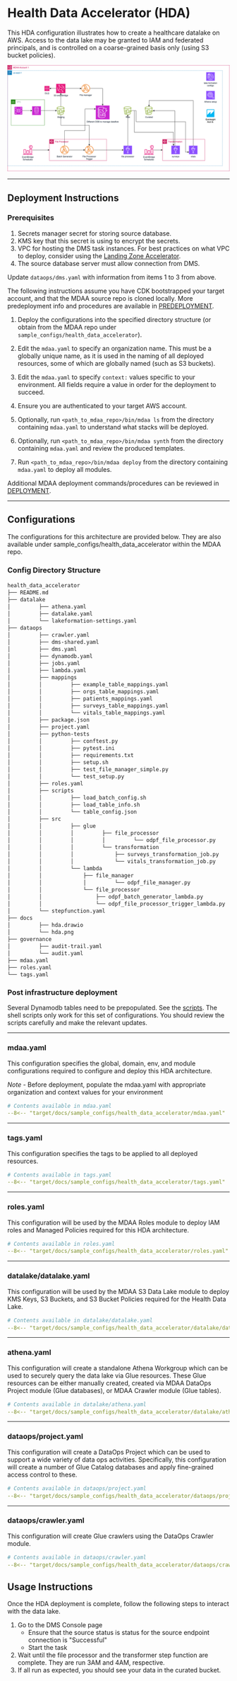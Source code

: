 # Health Data Accelerator (HDA)

This HDA configuration illustrates how to create a healthcare datalake on AWS. Access to the data lake may be granted to IAM and federated principals, and is controlled on a coarse-grained basis only (using S3 bucket policies).

![HDA](docs/hda.png)

***

## Deployment Instructions

### Prerequisites
1. Secrets manager secret for storing source database.
2. KMS key that this secret is using to encrypt the secrets.
3. VPC for hosting the DMS task instances. For best practices on what VPC to deploy, consider using the [Landing Zone Accelerator](https://aws.amazon.com/solutions/implementations/landing-zone-accelerator-on-aws/).
4. The source database server must allow connection from DMS.

Update `dataops/dms.yaml` with information from items 1 to 3 from above. 

The following instructions assume you have CDK bootstrapped your target account, and that the MDAA source repo is cloned locally.
More predeployment info and procedures are available in [PREDEPLOYMENT](../../PREDEPLOYMENT.md).

1. Deploy the configurations into the specified directory structure (or obtain from the MDAA repo under `sample_configs/health_data_accelerator`).

2. Edit the `mdaa.yaml` to specify an organization name. This must be a globally unique name, as it is used in the naming of all deployed resources, some of which are globally named (such as S3 buckets).

3. Edit the `mdaa.yaml` to specify `context:` values specific to your environment. All fields require a value in order for the deployment to succeed.

4. Ensure you are authenticated to your target AWS account.

5. Optionally, run `<path_to_mdaa_repo>/bin/mdaa ls` from the directory containing `mdaa.yaml` to understand what stacks will be deployed.

6. Optionally, run `<path_to_mdaa_repo>/bin/mdaa synth` from the directory containing `mdaa.yaml` and review the produced templates.

7. Run `<path_to_mdaa_repo>/bin/mdaa deploy` from the directory containing `mdaa.yaml` to deploy all modules.

Additional MDAA deployment commands/procedures can be reviewed in [DEPLOYMENT](../../DEPLOYMENT.md).

***

## Configurations

The configurations for this architecture are provided below. They are also available under sample_configs/health_data_accelerator within the MDAA repo.

### Config Directory Structure

```text
health_data_accelerator
├── README.md
├── datalake
│         ├── athena.yaml
│         ├── datalake.yaml
│         └── lakeformation-settings.yaml
├── dataops
│         ├── crawler.yaml
│         ├── dms-shared.yaml
│         ├── dms.yaml
│         ├── dynamodb.yaml
│         ├── jobs.yaml
│         ├── lambda.yaml
│         ├── mappings
│         │         ├── example_table_mappings.yaml
│         │         ├── orgs_table_mappings.yaml
│         │         ├── patients_mappings.yaml
│         │         ├── surveys_table_mappings.yaml
│         │         └── vitals_table_mappings.yaml
│         ├── package.json
│         ├── project.yaml
│         ├── python-tests
│         │         ├── conftest.py
│         │         ├── pytest.ini
│         │         ├── requirements.txt
│         │         ├── setup.sh
│         │         ├── test_file_manager_simple.py
│         │         └── test_setup.py
│         ├── roles.yaml
│         ├── scripts
│         │         ├── load_batch_config.sh
│         │         ├── load_table_info.sh
│         │         └── table_config.json
│         ├── src
│         │         ├── glue
│         │         │         ├── file_processor
│         │         │         │         └── odpf_file_processor.py
│         │         │         └── transformation
│         │         │             ├── surveys_transformation_job.py
│         │         │             └── vitals_transformation_job.py
│         │         └── lambda
│         │             ├── file_manager
│         │             │         └── odpf_file_manager.py
│         │             └── file_processor
│         │                 ├── odpf_batch_generator_lambda.py
│         │                 └── odpf_file_processor_trigger_lambda.py
│         └── stepfunction.yaml
├── docs
│         ├── hda.drawio
│         └── hda.png
├── governance
│         ├── audit-trail.yaml
│         └── audit.yaml
├── mdaa.yaml
├── roles.yaml
└── tags.yaml
```

### Post infrastructure deployment
Several Dynamodb tables need to be prepopulated. See the [scripts](dataops/scripts). The shell scripts only work for this set of configurations. You should review the scripts carefully and make the relevant updates.

***

### mdaa.yaml

This configuration specifies the global, domain, env, and module configurations required to configure and deploy this HDA architecture.

*Note* - Before deployment, populate the mdaa.yaml with appropriate organization and context values for your environment

```yaml
# Contents available in mdaa.yaml
--8<-- "target/docs/sample_configs/health_data_accelerator/mdaa.yaml"
```

***

### tags.yaml

This configuration specifies the tags to be applied to all deployed resources.

```yaml
# Contents available in tags.yaml
--8<-- "target/docs/sample_configs/health_data_accelerator/tags.yaml"
```

***

### roles.yaml

This configuration will be used by the MDAA Roles module to deploy IAM roles and Managed Policies required for this HDA architecture.

```yaml
# Contents available in roles.yaml
--8<-- "target/docs/sample_configs/health_data_accelerator/roles.yaml"
```

***

### datalake/datalake.yaml

This configuration will be used by the MDAA S3 Data Lake module to deploy KMS Keys, S3 Buckets, and S3 Bucket Policies required for the Health Data Lake.

```yaml
# Contents available in datalake/datalake.yaml
--8<-- "target/docs/sample_configs/health_data_accelerator/datalake/datalake.yaml"
```

***

### athena.yaml

This configuration will create a standalone Athena Workgroup which can be used to securely query the data lake via Glue resources. These Glue resources can be either manually created, created via MDAA DataOps Project module (Glue databases), or MDAA Crawler module (Glue tables).

```yaml
# Contents available in datalake/athena.yaml
--8<-- "target/docs/sample_configs/health_data_accelerator/datalake/athena.yaml"
```

***

### dataops/project.yaml

This configuration will create a DataOps Project which can be used to support a wide variety of data ops activities. Specifically, this configuration will create a number of Glue Catalog databases and apply fine-grained access control to these.

```yaml
# Contents available in dataops/project.yaml
--8<-- "target/docs/sample_configs/health_data_accelerator/dataops/project.yaml"
```

***

### dataops/crawler.yaml

This configuration will create Glue crawlers using the DataOps Crawler module.

```yaml
# Contents available in dataops/crawler.yaml
--8<-- "target/docs/sample_configs/health_data_accelerator/dataops/crawler.yaml"
```

## Usage Instructions

Once the HDA deployment is complete, follow the following steps to interact with the data lake.

1. Go to the DMS Console page
   - Ensure that the source status is status for the source endpoint connection is "Successful"
   - Start the task
2. Wait until the file processor and the transformer step function are complete. They are run 3AM and 4AM, respective.
3. If all run as expected, you should see your data in the curated bucket.